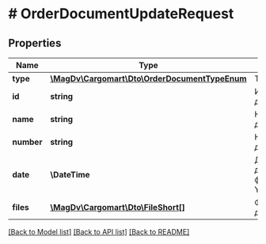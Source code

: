 # # OrderDocumentUpdateRequest

## Properties

Name | Type | Description | Notes
------------ | ------------- | ------------- | -------------
**type** | [**\MagDv\Cargomart\Dto\OrderDocumentTypeEnum**](OrderDocumentTypeEnum.md) | Тип документа |
**id** | **string** | Идентификатор документа | [optional]
**name** | **string** | Наименование документа |
**number** | **string** | Номер документа | [optional]
**date** | **\DateTime** | Дата документа в формате YYYY-mm-dd | [optional]
**files** | [**\MagDv\Cargomart\Dto\FileShort[]**](FileShort.md) | Файлы документа |

[[Back to Model list]](../../README.md#models) [[Back to API list]](../../README.md#endpoints) [[Back to README]](../../README.md)
